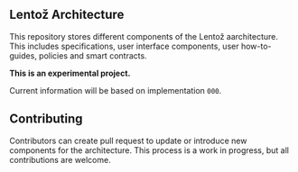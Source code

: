 
## Lentož Architecture

This repository stores different components of the Lentož aarchitecture. 
This includes specifications, user interface components, user how-to-guides, 
policies and smart contracts. 


**This is an experimental project.**

Current information will be based on implementation `000`.

## Contributing

Contributors can create pull request to update or introduce new components for the architecture. 
This process is a work in progress, but all contributions are welcome.

